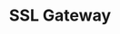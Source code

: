 ---
title: SSL Gateway
slug: ssl-gateway
excerpt: La sécurité accessible à tous
sections: Général, Utilisation
order: 09
---
